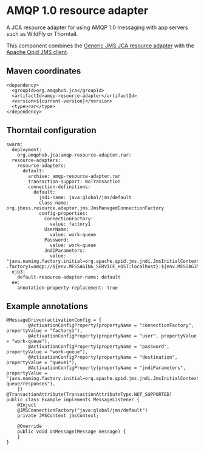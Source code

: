 # AMQP 1.0 resource adapter

A JCA resource adapter for using AMQP 1.0 messaging with app servers
such as WildFly or Thorntail.

This component combines the
[Generic JMS JCA resource adapter](https://github.com/jms-ra/generic-jms-ra)
with the
[Apache Qpid JMS client](https://github.com/jms-ra/generic-jms-ra).

## Maven coordinates

    <dependency>
      <groupId>org.amqphub.jca</groupId>
      <artifactId>amqp-resource-adapter</artifactId>
      <version>${current-version}</version>
      <type>rar</type>
    </dependency>

## Thorntail configuration

    swarm:
      deployment:
        org.amqphub.jca:amqp-resource-adapter.rar:
      resource-adapters:
        resource-adapters:
          default:
            archive: amqp-resource-adapter.rar
            transaction-support: NoTransaction
            connection-definitions:
              default:
                jndi-name: java:global/jms/default
                class-name: org.jboss.resource.adapter.jms.JmsManagedConnectionFactory
                config-properties:
                  ConnectionFactory:
                    value: factory1
                  UserName:
                    value: work-queue
                  Password:
                    value: work-queue
                  JndiParameters:
                    value: "java.naming.factory.initial=org.apache.qpid.jms.jndi.JmsInitialContextFactory;connectionFactory\
    .factory1=amqp://${env.MESSAGING_SERVICE_HOST:localhost}:${env.MESSAGING_SERVICE_PORT:5672}"
      ejb3:
        default-resource-adapter-name: default
      ee:
        annotation-property-replacement: true

## Example annotations

    @MessageDriven(activationConfig = {
            @ActivationConfigProperty(propertyName = "connectionFactory", propertyValue = "factory1"),
            @ActivationConfigProperty(propertyName = "user", propertyValue = "work-queue"),
            @ActivationConfigProperty(propertyName = "password", propertyValue = "work-queue"),
            @ActivationConfigProperty(propertyName = "destination", propertyValue = "queue1"),
            @ActivationConfigProperty(propertyName = "jndiParameters", propertyValue = "java.naming.factory.initial=org.apache.qpid.jms.jndi.JmsInitialContextFactory;connectionFactory.factory1=amqp://${env.MESSAGING_SERVICE_HOST:localhost}:${env.MESSAGING_SERVICE_PORT:5672};queue.queue1=work-queue/responses"),
        })
    @TransactionAttribute(TransactionAttributeType.NOT_SUPPORTED)
    public class Example implements MessageListener {
        @Inject
        @JMSConnectionFactory("java:global/jms/default")
        private JMSContext jmsContext;

        @Override
        public void onMessage(Message message) {
        }
    }
